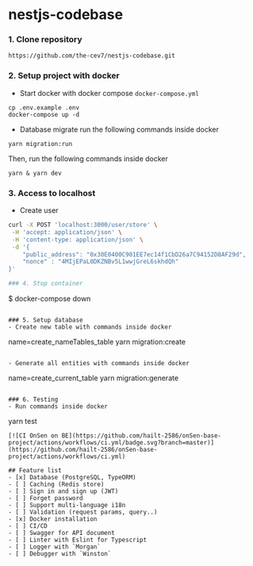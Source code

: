 # nestjs-codebase

### 1. Clone repository
`https://github.com/the-cev7/nestjs-codebase.git`

### 2. Setup project with docker

- Start docker with docker compose `docker-compose.yml`

```
cp .env.example .env
docker-compose up -d
```

- Database migrate run the following commands inside docker

```
yarn migration:run
```

Then, run the following commands inside docker
```
yarn & yarn dev
```

### 3. Access to localhost
- Create user
```bash
curl -X POST 'localhost:3000/user/store' \
 -H 'accept: application/json' \
 -H 'content-type: application/json' \
 -d '{
    "public_address": "0x30E0400C901EE7ec14f1CbD26a7C94152D8AF29d",
    "nonce" : "4MIjEPaL0DKZNBv5L1wwjGreL6skhdQh"
}'

### 4. Stop container
```
$ docker-compose down
```

### 5. Setup database
- Create new table with commands inside docker
```
name=create_nameTables_table yarn migration:create
```

- Generate all entities with commands inside docker
```
name=create_current_table yarn migration:generate
```

### 6. Testing
- Run commands inside docker
```
yarn test
```
[![CI OnSen on BE](https://github.com/hailt-2586/onSen-base-project/actions/workflows/ci.yml/badge.svg?branch=master)](https://github.com/hailt-2586/onSen-base-project/actions/workflows/ci.yml)

## Feature list
- [x] Database (PostgreSQL, TypeORM)
- [ ] Caching (Redis store)
- [ ] Sign in and sign up (JWT)
- [ ] Forget password
- [ ] Support multi-language i18n
- [ ] Validation (request params, query..)
- [x] Docker installation
- [ ] CI/CD
- [ ] Swagger for API document
- [ ] Linter with Eslint for Typescript
- [ ] Logger with `Morgan`
- [ ] Debugger with `Winston`
